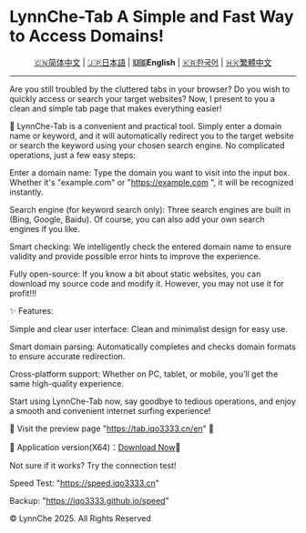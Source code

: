 # LynnChe-Tab A Simple and Fast Way to Access Domains!

<p align="center" class="language" title="Language selection 语言选择">
  <a href="README.md">🇨🇳简体中文</a> | 
<a href="README_ja_jp.md">🇯🇵日本語</a> | 
    <b>🇺🇸English</b> | 
<a href="README_ko_kr.md">🇰🇷한국어</a> |
  <a href="README_zh_hant.md">🇭🇰繁體中文</a> 
</p>
<hr>
Are you still troubled by the cluttered tabs in your browser? Do you wish to quickly access or search your target websites? Now, I present to you a clean and simple tab page that makes everything easier!

🔗 LynnChe-Tab is a convenient and practical tool. Simply enter a domain name or keyword, and it will automatically redirect you to the target website or search the keyword using your chosen search engine. No complicated operations, just a few easy steps:

Enter a domain name: Type the domain you want to visit into the input box. Whether it's "example.com" or "https://example.com
", it will be recognized instantly.

Search engine (for keyword search only): Three search engines are built in (Bing, Google, Baidu). Of course, you can also add your own search engines if you like.

Smart checking: We intelligently check the entered domain name to ensure validity and provide possible error hints to improve the experience.

Fully open-source: If you know a bit about static websites, you can download my source code and modify it. However, you may not use it for profit!!!

✨ Features:

Simple and clear user interface: Clean and minimalist design for easy use.

Smart domain parsing: Automatically completes and checks domain formats to ensure accurate redirection.

Cross-platform support: Whether on PC, tablet, or mobile, you’ll get the same high-quality experience.

Start using LynnChe-Tab now, say goodbye to tedious operations, and enjoy a smooth and convenient internet surfing experience!

📌 Visit the preview page "https://tab.iqo3333.cn/en" 🔗

📌 Application version(X64)：<a href="https://github.com/iqo3333/LynnChe-Tabs/releases/download/Ver.8.0.6/LynnCheTab_install_x64.exe">Download Now</a>🔗

Not sure if it works? Try the connection test!

Speed Test: "https://speed.iqo3333.cn"

Backup: "https://iqo3333.github.io/speed"

© LynnChe 2025. All Rights Reserved

